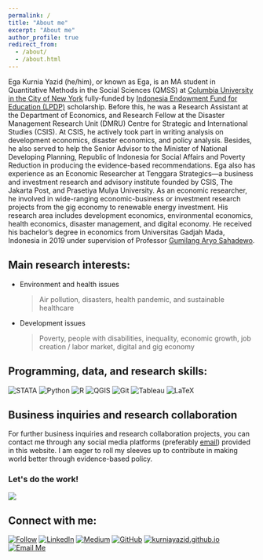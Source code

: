```yaml
---
permalink: /
title: "About me"
excerpt: "About me"
author_profile: true
redirect_from: 
  - /about/
  - /about.html
---
```


Ega Kurnia Yazid (he/him), or known as Ega, is an MA student in Quantitative Methods in the Social Sciences (QMSS) at [Columbia University in the City of New York](http://columbia.edu/) fully-funded by [Indonesia Endowment Fund for Education (LPDP)](https://lpdp.kemenkeu.go.id/en/) scholarship. Before this, he was a Research Assistant at the Department of Economics, and Research Fellow at the Disaster Management Research Unit (DMRU) Centre for Strategic and International Studies (CSIS). At CSIS, he actively took part in writing analysis on development economics, disaster economics, and policy analysis. Besides, he also served to help the Senior Advisor to the Minister of National Developing Planning, Republic of Indonesia for Social Affairs and Poverty Reduction in producing the evidence-based recommendations. Ega also has experience as an Economic Researcher at Tenggara Strategics—a business and investment research and advisory institute founded by CSIS, The Jakarta Post, and Prasetiya Mulya University. As an economic researcher, he involved in wide-ranging economic-business or investment research projects from the gig economy to renewable energy investment. His research area includes development economics, environmental economics, health economics, disaster management, and digital economy. He received his bachelor’s degree in economics from Universitas Gadjah Mada, Indonesia in 2019 under supervision of Professor [Gumilang Aryo Sahadewo](https://scholar.google.co.id/citations?user=z3gqbiEAAAAJ&hl=en#d=gsc_md_fol&t=1668203386419).

## **Main research interests:**
- Environment and health issues
  > Air pollution, disasters, health pandemic, and sustainable healthcare
- Development issues
  > Poverty, people with disabilities, inequality, economic growth, job creation / labor market, digital and gig economy

## **Programming, data, and research skills:**
![STATA](https://img.shields.io/badge/STATA-blue?style=for-the-badge&style=social&logo=STATA&logoColor=white)
![Python](https://img.shields.io/badge/Python-100000?style=for-the-badge&style=social&logo=python&logoColor=white)
![R](https://img.shields.io/badge/R-276DC3?style=for-the-badge&style=social&logo=r&logoColor=white)
![QGIS](https://img.shields.io/badge/QGIS-forestgreen?style=for-the-badge&style=social&logo=QGIS&logoColor=white)
![Git](https://img.shields.io/badge/git-red?style=for-the-badge&style=social&logo=git&logoColor=white)
![Tableau](https://img.shields.io/badge/Tableau-orange?style=for-the-badge&style=social&logo=tableau&logoColor=white)
![LaTeX](https://img.shields.io/badge/LaTeX-grey?style=for-the-badge&style=social&logo=latex&logoColor=white)

Business inquiries and research collaboration
------
For further business inquiries and research collaboration projects, you can contact me through any social media platforms (preferably [email](mailto:e.yazid@columbia.edu)) provided in this website. I am eager to roll my sleeves up to contribute in making world better through evidence-based policy.

### Let's do the work!
![](https://media.tenor.com/KkerOljBwakAAAAM/computer-nerd.gif)

## **Connect with me:**
[![Follow](https://img.shields.io/twitter/follow/kurniayazid?style=social)](https://www.twitter.com/kurniayazid)
[![LinkedIn](https://img.shields.io/badge/LinkedIn-0077B5?style=for-the-badge&style=social&logo=linkedin&logoColor=white)]()
[![Medium](https://img.shields.io/badge/Medium-12100E?style=for-the-badge&logo=medium&logoColor=white&style=social)](https://medium.com/@kurnia.yazid)
[![GitHub](https://img.shields.io/badge/GitHub-100000?style=for-the-badge&style=social&logo=github&logoColor=white)](https://github.com/kurniayazid)
[![kurniayazid.github.io](https://img.shields.io/badge/kurniayazid-.github.io-blue)](http://kurniayazid.github.io)
[![Email Me](https://img.shields.io/badge/Email-Me!-brightgreen?style=for-the-badge&style=social&logo=Email&logoColor=white)](mailto:e.yazid@columbia.edu)
